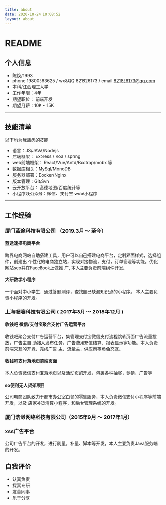 ```yaml
---
title: about
date: 2020-10-24 10:08:52
layout: about
---
```


# README

## 个⼈信息

- 陈焕/1993
- phone 19800363625 / wx&QQ 821826173 / email 821826173@qq.com
- 本科/江⻄理⼯⼤学
- ⼯作年限：4年
- 期望职位： 前端开发
- 期望⽉薪：10K ~ 15K

--- 

## 技能清单
以下均为我熟悉的技能
- 语⾔：JS/JAVA/Nodejs
- 后端框架： Express / Koa / spring
- web前端框架： React/Vue/Antd/Bootrap/mobx 等
- 数据库相关：MySql/MonoDB
- 服务器部署：Docker/Nginx
- 版本管理：Git/Svn
- 云开放平台： ⾼德地图/百度统计等
- ⼩程序及公众号：微信、⽀付宝 web/⼩程序

---

## ⼯作经验

### 厦⻔蓝途科技有限公司 （2019.3⽉ ～ 至今）
#### 蓝途速搭电商平台
跨界电商⽹站⾃助搭建⼯具，⽤户可以⾃⼰搭建电商平台，定制界⾯样式，选择组件，创建出
个性化的电商独立站，实现对接物流，⽀付，订单管理等功能。优化⽹站seo并在FaceBook上做推
⼴,
本⼈主要负责前端组件开发。

#### 大研数学小程序
一个面对中小学生，通过答题测评，查找自己缺漏知识点的小程序。
本⼈主要负责小程序的开发。



### 上海喔噻科技有限公司 ( 2017年3⽉ ～ 2018年12⽉ )
#### 收钱吧 微信/⽀付宝聚合⽀付⼴告运营平台
收钱吧聚合⽀付⼴告运营平台，集管理⽀付宝微信⽀付流程跳转⻚⾯⼴告流量投放，⼴告主⾃
助接⼊发布任务，⼴告费⽤充值结算、报表显示等功能。本⼈负责前端交互的开发，完成⼴告
主，流量主，供应商等⻆⾊交互。
#### 收钱吧⽀付落地⻚前端⻚⾯
本⼈负责微信⽀付宝落地⻚以及活动⻚的开发，包裹各种抽奖，竞猜，⼴告等
#### so便利⽆⼈货架项⽬
公司电商团队致⼒于都市办公室⽩领的零售服务，本⼈负责微信⽀付⼩程序等前端开发，以及
店家补货清算⼩程序，和后台管理系统的开发。

### 厦⻔浩渺⽹络科技有限公司（2015年9⽉ ～ 2017年1⽉）
### xss⼴告平台
公司⼴告平台的开发，进⾏刷量，补量、脚本等开发，本⼈主要负责Java服务端的开发。

## ⾃我评价
- 认真负责
- 探索专研
- 友善同事
- 乐于分享





